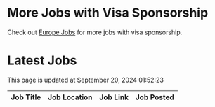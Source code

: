 # More Jobs with Visa Sponsorship

Check out [Europe Jobs](https://github.com/sureshparimi/europejobs#latest-jobs) for more jobs with visa sponsorship.

# Latest Jobs

This page is updated at September 20, 2024 01:52:23

| Job Title | Job Location | Job Link | Job Posted |
| --- | --- | --- | --- |
